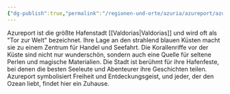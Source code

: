 ```yaml
---
{"dg-publish":true,"permalink":"/regionen-und-orte/azuria/azureport/azureport/","tags":["City"],"created":"2025-01-14T23:34:12.256+01:00","updated":"2025-01-16T11:00:15.575+01:00"}
---
```


Azureport ist die größte Hafenstadt [[Valdorias\|Valdorias]] und wird oft als "Tor zur Welt" bezeichnet. Ihre Lage an den strahlend blauen Küsten macht sie zu einem Zentrum für Handel und Seefahrt. Die Korallenriffe vor der Küste sind nicht nur wunderschön, sondern auch eine Quelle für seltene Perlen und magische Materialien. Die Stadt ist berühmt für ihre Hafenfeste, bei denen die besten Seeleute und Abenteurer ihre Geschichten teilen. Azureport symbolisiert Freiheit und Entdeckungsgeist, und jeder, der den Ozean liebt, findet hier ein Zuhause.